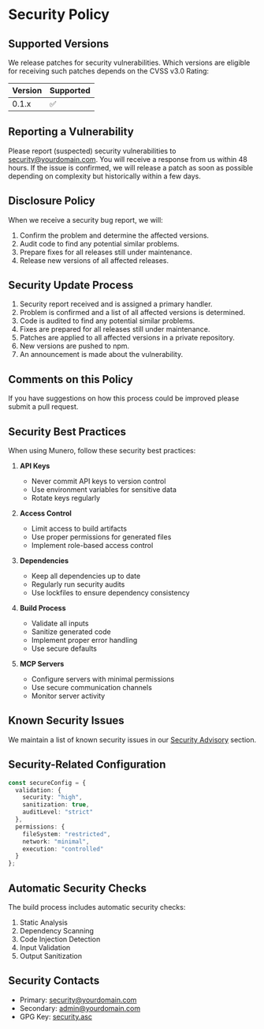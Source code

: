 # Security Policy

## Supported Versions

We release patches for security vulnerabilities. Which versions are eligible for receiving such patches depends on the CVSS v3.0 Rating:

| Version | Supported          |
| ------- | ------------------ |
| 0.1.x   | :white_check_mark: |

## Reporting a Vulnerability

Please report (suspected) security vulnerabilities to security@yourdomain.com. You will receive a response from us within 48 hours. If the issue is confirmed, we will release a patch as soon as possible depending on complexity but historically within a few days.

## Disclosure Policy

When we receive a security bug report, we will:

1. Confirm the problem and determine the affected versions.
2. Audit code to find any potential similar problems.
3. Prepare fixes for all releases still under maintenance.
4. Release new versions of all affected releases.

## Security Update Process

1. Security report received and is assigned a primary handler.
2. Problem is confirmed and a list of all affected versions is determined.
3. Code is audited to find any potential similar problems.
4. Fixes are prepared for all releases still under maintenance.
5. Patches are applied to all affected versions in a private repository.
6. New versions are pushed to npm.
7. An announcement is made about the vulnerability.

## Comments on this Policy

If you have suggestions on how this process could be improved please submit a pull request.

## Security Best Practices

When using Munero, follow these security best practices:

1. **API Keys**
   - Never commit API keys to version control
   - Use environment variables for sensitive data
   - Rotate keys regularly

2. **Access Control**
   - Limit access to build artifacts
   - Use proper permissions for generated files
   - Implement role-based access control

3. **Dependencies**
   - Keep all dependencies up to date
   - Regularly run security audits
   - Use lockfiles to ensure dependency consistency

4. **Build Process**
   - Validate all inputs
   - Sanitize generated code
   - Implement proper error handling
   - Use secure defaults

5. **MCP Servers**
   - Configure servers with minimal permissions
   - Use secure communication channels
   - Monitor server activity

## Known Security Issues

We maintain a list of known security issues in our [Security Advisory](https://github.com/yourusername/munero/security/advisories) section.

## Security-Related Configuration

```typescript
const secureConfig = {
  validation: {
    security: "high",
    sanitization: true,
    auditLevel: "strict"
  },
  permissions: {
    fileSystem: "restricted",
    network: "minimal",
    execution: "controlled"
  }
};
```

## Automatic Security Checks

The build process includes automatic security checks:

1. Static Analysis
2. Dependency Scanning
3. Code Injection Detection
4. Input Validation
5. Output Sanitization

## Security Contacts

- Primary: security@yourdomain.com
- Secondary: admin@yourdomain.com
- GPG Key: [security.asc](https://yourdomain.com/security.asc) 